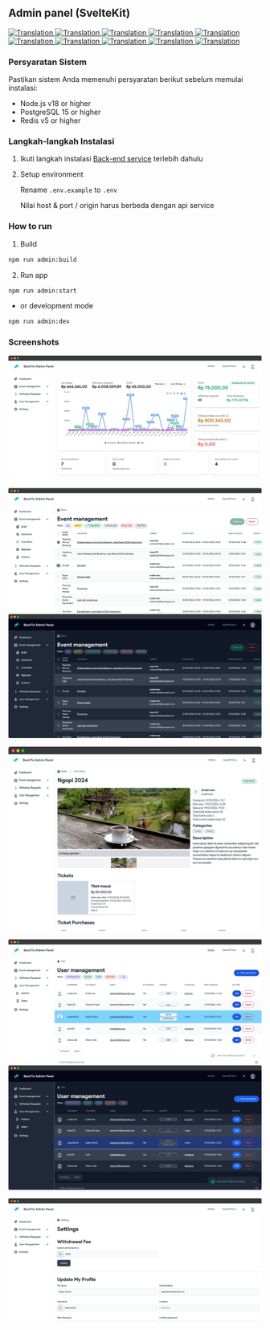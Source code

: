 ## Admin panel (SvelteKit)

<a href="./admin-panel.md">
  <img alt="Translation" src="https://img.shields.io/badge/Bahasa_Indonesia-blue?style=for-the-badge&logo=googletranslate&logoColor=blue&labelColor=white">
</a>
<a href="./admin-panel.en.md">
  <img alt="Translation" src="https://img.shields.io/badge/English-blue?style=for-the-badge&logo=googletranslate&logoColor=blue&labelColor=white">
</a>
<a href="./admin-panel.zh-CN.md">
  <img alt="Translation" src="https://img.shields.io/badge/简体中文-blue?style=for-the-badge&logo=googletranslate&logoColor=blue&labelColor=white">
</a>
<a href="./admin-panel.ja.md">
  <img alt="Translation" src="https://img.shields.io/badge/日本語-blue?style=for-the-badge&logo=googletranslate&logoColor=blue&labelColor=white">
</a>
<a href="./admin-panel.ar.md">
  <img alt="Translation" src="https://img.shields.io/badge/Arabic_عربي-blue?style=for-the-badge&logo=googletranslate&logoColor=blue&labelColor=white">
</a>
<a href="./admin-panel.pt.md">
  <img alt="Translation" src="https://img.shields.io/badge/Português-blue?style=for-the-badge&logo=googletranslate&logoColor=blue&labelColor=white">
</a>
<a href="./admin-panel.es.md">
  <img alt="Translation" src="https://img.shields.io/badge/Español-blue?style=for-the-badge&logo=googletranslate&logoColor=blue&labelColor=white">
</a>
<a href="./admin-panel.fr.md">
  <img alt="Translation" src="https://img.shields.io/badge/Français-blue?style=for-the-badge&logo=googletranslate&logoColor=blue&labelColor=white">
</a>
<a href="./admin-panel.vi.md">
  <img alt="Translation" src="https://img.shields.io/badge/Tiếng_Việt-blue?style=for-the-badge&logo=googletranslate&logoColor=blue&labelColor=white">
</a>
<a href="./admin-panel.hi.md">
  <img alt="Translation" src="https://img.shields.io/badge/Hindi_हिंदी-blue?style=for-the-badge&logo=googletranslate&logoColor=blue&labelColor=white">
</a>

### Persyaratan Sistem

Pastikan sistem Anda memenuhi persyaratan berikut sebelum memulai instalasi:

- Node.js v18 or higher
- PostgreSQL 15 or higher
- Redis v5 or higher

### Langkah-langkah Instalasi

1. Ikuti langkah instalasi [Back-end service](api-service.md) terlebih dahulu

2. Setup environment
    
    Rename `.env.example` to `.env`
    
    Nilai host & port / origin harus berbeda dengan api service

### How to run

1. Build

```bash
npm run admin:build
```

2. Run app

```bash
npm run admin:start
```

- or development mode

```bash
npm run admin:dev
```

### Screenshots

![Dashboard](/assets/admin/dashboard.png)

![Events](/assets/admin/events.png)
![Events Dark](/assets/admin/events-dark.png)

![Events Detail](/assets/admin/event-detail.png)

![Users](/assets/admin/users.png)
![Users Dark](/assets/admin/users-dark.png)

![Settings](/assets/admin/settings.png)
